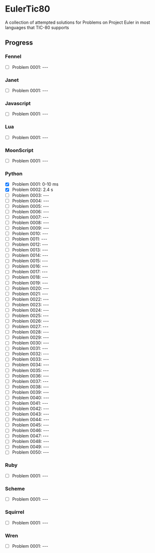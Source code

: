 # EulerTic80
A collection of attempted solutions for Problems on Project Euler in most languages that TIC-80 supports

## Progress
### Fennel
- [ ] Problem 0001: ---
### Janet
- [ ] Problem 0001: ---
### Javascript
- [ ] Problem 0001: ---
### Lua
- [ ] Problem 0001: ---
### MoonScript
- [ ] Problem 0001: ---
### Python
- [X] Problem 0001: 0-10 ms
- [X] Problem 0002: 2.4 s
- [ ] Problem 0003: ---
- [ ] Problem 0004: ---
- [ ] Problem 0005: ---
- [ ] Problem 0006: ---
- [ ] Problem 0007: ---
- [ ] Problem 0008: ---
- [ ] Problem 0009: ---
- [ ] Problem 0010: ---
- [ ] Problem 0011: ---
- [ ] Problem 0012: ---
- [ ] Problem 0013: ---
- [ ] Problem 0014: ---
- [ ] Problem 0015: ---
- [ ] Problem 0016: ---
- [ ] Problem 0017: ---
- [ ] Problem 0018: ---
- [ ] Problem 0019: ---
- [ ] Problem 0020: ---
- [ ] Problem 0021: ---
- [ ] Problem 0022: ---
- [ ] Problem 0023: ---
- [ ] Problem 0024: ---
- [ ] Problem 0025: ---
- [ ] Problem 0026: ---
- [ ] Problem 0027: ---
- [ ] Problem 0028: ---
- [ ] Problem 0029: ---
- [ ] Problem 0030: ---
- [ ] Problem 0031: ---
- [ ] Problem 0032: ---
- [ ] Problem 0033: ---
- [ ] Problem 0034: ---
- [ ] Problem 0035: ---
- [ ] Problem 0036: ---
- [ ] Problem 0037: ---
- [ ] Problem 0038: ---
- [ ] Problem 0039: ---
- [ ] Problem 0040: ---
- [ ] Problem 0041: ---
- [ ] Problem 0042: ---
- [ ] Problem 0043: ---
- [ ] Problem 0044: ---
- [ ] Problem 0045: ---
- [ ] Problem 0046: ---
- [ ] Problem 0047: ---
- [ ] Problem 0048: ---
- [ ] Problem 0049: ---
- [ ] Problem 0050: ---
### Ruby
- [ ] Problem 0001: ---
### Scheme
- [ ] Problem 0001: ---
### Squirrel
- [ ] Problem 0001: ---
### Wren
- [ ] Problem 0001: ---
